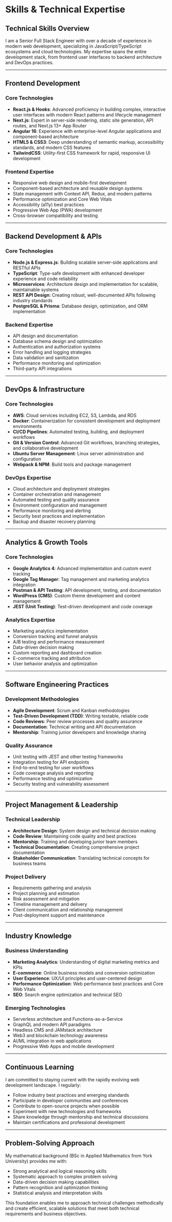 # Skills & Technical Expertise

## Technical Skills Overview

I am a Senior Full Stack Engineer with over a decade of experience in modern web development, specializing in JavaScript/TypeScript ecosystems and cloud technologies. My expertise spans the entire development stack, from frontend user interfaces to backend architecture and DevOps practices.

---

## Frontend Development

### Core Technologies

- **React.js & Hooks**: Advanced proficiency in building complex, interactive user interfaces with modern React patterns and lifecycle management
- **Next.js**: Expert in server-side rendering, static site generation, API routes, and Next.js 13+ App Router
- **Angular 16**: Experience with enterprise-level Angular applications and component-based architecture
- **HTML5 & CSS3**: Deep understanding of semantic markup, accessibility standards, and modern CSS features
- **TailwindCSS**: Utility-first CSS framework for rapid, responsive UI development

### Frontend Expertise

- Responsive web design and mobile-first development
- Component-based architecture and reusable design systems
- State management with Context API, Redux, and modern patterns
- Performance optimization and Core Web Vitals
- Accessibility (a11y) best practices
- Progressive Web App (PWA) development
- Cross-browser compatibility and testing

---

## Backend Development & APIs

### Core Technologies

- **Node.js & Express.js**: Building scalable server-side applications and RESTful APIs
- **TypeScript**: Type-safe development with enhanced developer experience and code reliability
- **Microservices**: Architecture design and implementation for scalable, maintainable systems
- **REST API Design**: Creating robust, well-documented APIs following industry standards
- **PostgreSQL & Prisma**: Database design, optimization, and ORM implementation

### Backend Expertise

- API design and documentation
- Database schema design and optimization
- Authentication and authorization systems
- Error handling and logging strategies
- Data validation and sanitization
- Performance monitoring and optimization
- Third-party API integrations

---

## DevOps & Infrastructure

### Core Technologies

- **AWS**: Cloud services including EC2, S3, Lambda, and RDS
- **Docker**: Containerization for consistent development and deployment environments
- **CI/CD Pipelines**: Automated testing, building, and deployment workflows
- **Git & Version Control**: Advanced Git workflows, branching strategies, and collaborative development
- **Ubuntu Server Management**: Linux server administration and configuration
- **Webpack & NPM**: Build tools and package management

### DevOps Expertise

- Cloud architecture and deployment strategies
- Container orchestration and management
- Automated testing and quality assurance
- Environment configuration and management
- Performance monitoring and alerting
- Security best practices and implementation
- Backup and disaster recovery planning

---

## Analytics & Growth Tools

### Core Technologies

- **Google Analytics 4**: Advanced implementation and custom event tracking
- **Google Tag Manager**: Tag management and marketing analytics integration
- **Postman & API Testing**: API development, testing, and documentation
- **WordPress (CMS)**: Custom theme development and content management
- **JEST (Unit Testing)**: Test-driven development and code coverage

### Analytics Expertise

- Marketing analytics implementation
- Conversion tracking and funnel analysis
- A/B testing and performance measurement
- Data-driven decision making
- Custom reporting and dashboard creation
- E-commerce tracking and attribution
- User behavior analysis and optimization

---

## Software Engineering Practices

### Development Methodologies

- **Agile Development**: Scrum and Kanban methodologies
- **Test-Driven Development (TDD)**: Writing testable, reliable code
- **Code Reviews**: Peer review processes and quality assurance
- **Documentation**: Technical writing and API documentation
- **Mentorship**: Training junior developers and knowledge sharing

### Quality Assurance

- Unit testing with JEST and other testing frameworks
- Integration testing for API endpoints
- End-to-end testing for user workflows
- Code coverage analysis and reporting
- Performance testing and optimization
- Security testing and vulnerability assessment

---

## Project Management & Leadership

### Technical Leadership

- **Architecture Design**: System design and technical decision making
- **Code Review**: Maintaining code quality and best practices
- **Mentorship**: Training and developing junior team members
- **Technical Documentation**: Creating comprehensive project documentation
- **Stakeholder Communication**: Translating technical concepts for business teams

### Project Delivery

- Requirements gathering and analysis
- Project planning and estimation
- Risk assessment and mitigation
- Timeline management and delivery
- Client communication and relationship management
- Post-deployment support and maintenance

---

## Industry Knowledge

### Business Understanding

- **Marketing Analytics**: Understanding of digital marketing metrics and KPIs
- **E-commerce**: Online business models and conversion optimization
- **User Experience**: UX/UI principles and user-centered design
- **Performance Optimization**: Web performance best practices and Core Web Vitals
- **SEO**: Search engine optimization and technical SEO

### Emerging Technologies

- Serverless architecture and Functions-as-a-Service
- GraphQL and modern API paradigms
- Headless CMS and JAMstack architecture
- Web3 and blockchain technology awareness
- AI/ML integration in web applications
- Progressive Web Apps and mobile development

---

## Continuous Learning

I am committed to staying current with the rapidly evolving web development landscape. I regularly:

- Follow industry best practices and emerging standards
- Participate in developer communities and conferences
- Contribute to open-source projects when possible
- Experiment with new technologies and frameworks
- Share knowledge through mentorship and technical discussions
- Maintain certifications and professional development

---

## Problem-Solving Approach

My mathematical background (BSc in Applied Mathematics from York University) provides me with:

- Strong analytical and logical reasoning skills
- Systematic approach to complex problem solving
- Data-driven decision making capabilities
- Pattern recognition and optimization thinking
- Statistical analysis and interpretation skills

This foundation enables me to approach technical challenges methodically and create efficient, scalable solutions that meet both technical requirements and business objectives.

